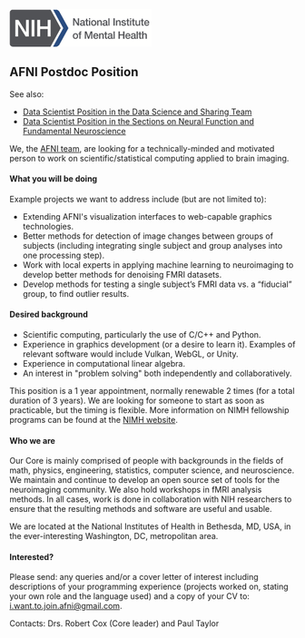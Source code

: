 <img src="NIMH_logo.png" width="250"> 

## AFNI Postdoc Position
See also: 
* [Data Scientist Position in the Data Science and Sharing Team](https://github.com/nih-fmrif/dataSci_job_ad)
* [Data Scientist Position in the Sections on Neural Function and Fundamental Neuroscience](https://github.com/nih-fmrif/mcrscpy_dataSci_job)


We, the [AFNI team](https://afni.nimh.nih.gov), are looking for a technically-minded and motivated person to work on scientific/statistical computing applied to brain imaging. 

#### What you will be doing

Example projects we want to address include (but are not limited to):

+ Extending AFNI's visualization interfaces to web-capable graphics technologies.
+ Better methods for detection of image changes between groups of subjects (including integrating single subject and group analyses into one processing step).
+ Work with local experts in applying machine learning to neuroimaging to develop better methods for denoising FMRI datasets.
+ Develop methods for testing a single subject’s FMRI data vs. a “fiducial” group, to find outlier results.

#### Desired background

+ Scientific computing, particularly the use of C/C++ and Python. 
+ Experience in graphics development (or a desire to learn it). Examples of relevant software would include Vulkan, WebGL, or Unity.
+ Experience in computational linear algebra.
+ An interest in "problem solving" both independently and collaboratively.

This position is a 1 year appointment, normally renewable 2 times (for a total duration of 3 years).
We are looking for someone to start as soon as practicable, but the timing is flexible.
More information on NIMH fellowship programs can be found at the [NIMH website](https://www.nimh.nih.gov/labs-at-nimh/scientific-director/office-of-fellowship-and-training/fellowships-and-training-programs/index.shtml).


#### Who we are
Our Core is mainly comprised of people with backgrounds in the fields of math, physics, engineering, statistics, computer science, and neuroscience.
We maintain and continue to develop an open source set of tools for the neuroimaging community. We also hold workshops in fMRI analysis methods.
In all cases, work is done in collaboration with NIH researchers to ensure that the resulting methods and software are useful and usable.  

We are located at the National Institutes of Health in Bethesda, MD, USA, in the ever-interesting Washington, DC, metropolitan area.


#### Interested?
Please send: any queries and/or a cover letter of interest including descriptions of your programming experience (projects worked on, stating your own role and the language used) and a copy of your CV to:  i.want.to.join.afni@gmail.com.

Contacts:  Drs. Robert Cox (Core leader) and Paul Taylor 
